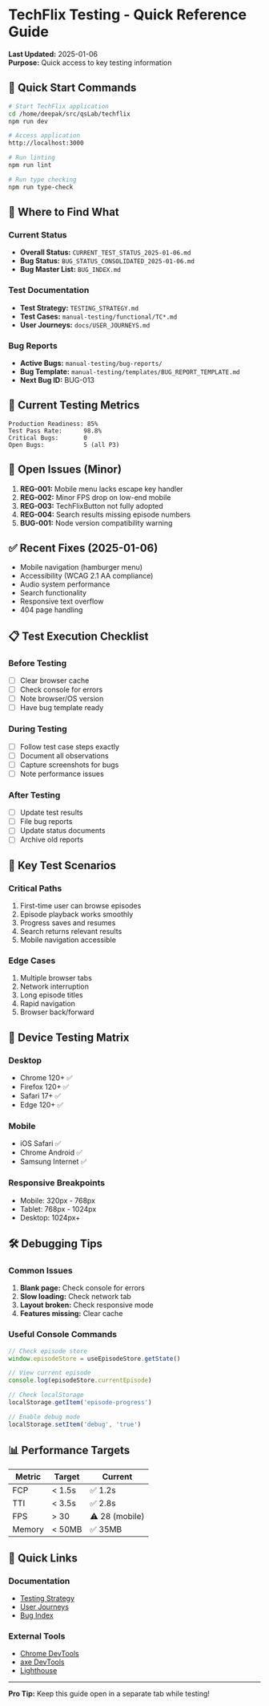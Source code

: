 # TechFlix Testing - Quick Reference Guide
**Last Updated:** 2025-01-06  
**Purpose:** Quick access to key testing information

## 🚀 Quick Start Commands

```bash
# Start TechFlix application
cd /home/deepak/src/qsLab/techflix
npm run dev

# Access application
http://localhost:3000

# Run linting
npm run lint

# Run type checking  
npm run type-check
```

## 📍 Where to Find What

### Current Status
- **Overall Status:** `CURRENT_TEST_STATUS_2025-01-06.md`
- **Bug Status:** `BUG_STATUS_CONSOLIDATED_2025-01-06.md`
- **Bug Master List:** `BUG_INDEX.md`

### Test Documentation
- **Test Strategy:** `TESTING_STRATEGY.md`
- **Test Cases:** `manual-testing/functional/TC*.md`
- **User Journeys:** `docs/USER_JOURNEYS.md`

### Bug Reports
- **Active Bugs:** `manual-testing/bug-reports/`
- **Bug Template:** `manual-testing/templates/BUG_REPORT_TEMPLATE.md`
- **Next Bug ID:** BUG-013

## 🎯 Current Testing Metrics

```
Production Readiness: 85%
Test Pass Rate:      98.8%
Critical Bugs:       0
Open Bugs:           5 (all P3)
```

## 🐛 Open Issues (Minor)

1. **REG-001:** Mobile menu lacks escape key handler
2. **REG-002:** Minor FPS drop on low-end mobile  
3. **REG-003:** TechFlixButton not fully adopted
4. **REG-004:** Search results missing episode numbers
5. **BUG-001:** Node version compatibility warning

## ✅ Recent Fixes (2025-01-06)

- Mobile navigation (hamburger menu)
- Accessibility (WCAG 2.1 AA compliance)
- Audio system performance
- Search functionality
- Responsive text overflow
- 404 page handling

## 📋 Test Execution Checklist

### Before Testing
- [ ] Clear browser cache
- [ ] Check console for errors
- [ ] Note browser/OS version
- [ ] Have bug template ready

### During Testing
- [ ] Follow test case steps exactly
- [ ] Document all observations
- [ ] Capture screenshots for bugs
- [ ] Note performance issues

### After Testing
- [ ] Update test results
- [ ] File bug reports
- [ ] Update status documents
- [ ] Archive old reports

## 🔧 Key Test Scenarios

### Critical Paths
1. First-time user can browse episodes
2. Episode playback works smoothly
3. Progress saves and resumes
4. Search returns relevant results
5. Mobile navigation accessible

### Edge Cases
1. Multiple browser tabs
2. Network interruption
3. Long episode titles
4. Rapid navigation
5. Browser back/forward

## 📱 Device Testing Matrix

### Desktop
- Chrome 120+ ✅
- Firefox 120+ ✅
- Safari 17+ ✅
- Edge 120+ ✅

### Mobile
- iOS Safari ✅
- Chrome Android ✅
- Samsung Internet ✅

### Responsive Breakpoints
- Mobile: 320px - 768px
- Tablet: 768px - 1024px
- Desktop: 1024px+

## 🛠️ Debugging Tips

### Common Issues
1. **Blank page:** Check console for errors
2. **Slow loading:** Check network tab
3. **Layout broken:** Check responsive mode
4. **Features missing:** Clear cache

### Useful Console Commands
```javascript
// Check episode store
window.episodeStore = useEpisodeStore.getState()

// View current episode
console.log(episodeStore.currentEpisode)

// Check localStorage
localStorage.getItem('episode-progress')

// Enable debug mode
localStorage.setItem('debug', 'true')
```

## 📊 Performance Targets

| Metric | Target | Current |
|--------|--------|---------|
| FCP | < 1.5s | ✅ 1.2s |
| TTI | < 3.5s | ✅ 2.8s |
| FPS | > 30 | ⚠️ 28 (mobile) |
| Memory | < 50MB | ✅ 35MB |

## 🔗 Quick Links

### Documentation
- [Testing Strategy](./TESTING_STRATEGY.md)
- [User Journeys](./docs/USER_JOURNEYS.md)
- [Bug Index](./BUG_INDEX.md)

### External Tools
- [Chrome DevTools](https://developer.chrome.com/docs/devtools/)
- [axe DevTools](https://www.deque.com/axe/devtools/)
- [Lighthouse](https://developers.google.com/web/tools/lighthouse)

---

**Pro Tip:** Keep this guide open in a separate tab while testing!